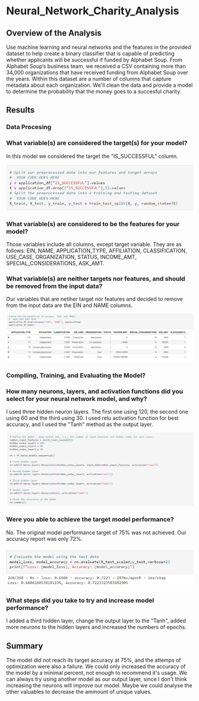 # Neural_Network_Charity_Analysis

## Overview of the Analysis

Use machine learning and neural networks and the features in the provided dataset to help create a binary classifier that is capable of predicting whether applicants will be successful if funded by Alphabet Soup. From Alphabet Soup’s business team, we received a CSV containing more than 34,000 organizations that have received funding from Alphabet Soup over the years. Within this dataset are a number of columns that capture metadata about each organization. We'll clean the data and provide a model to determine the probability that the money goes to a succesful charity.


## Results

### Data Procesing 

### What variable(s) are considered the target(s) for your model?

In this model we considered the target the "IS_SUCCESSFUL" column.

![image](https://github.com/gotica462/Neural_Network_Charity_Analysis/blob/main/Target%20Variable.png)

### What variable(s) are considered to be the features for your model?

Those variables include all columns, except target variable. They are as follows: EIN, NAME, APPLICATION_TYPE, AFFILIATION, CLASSIFICATION, USE_CASE, ORGANIZATION, STATUS, INCOME_AMT, SPECIAL_CONSIDERATIONS, ASK_AMT.

### What variable(s) are neither targets nor features, and should be removed from the input data?

Our variables that are netiher target nor features and decided to remove from the input data are the EIN and NAME columns.

![image](https://github.com/gotica462/Neural_Network_Charity_Analysis/blob/main/dropped%20columns.png)

### Compiling, Training, and Evaluating the Model?

### How many neurons, layers, and activation functions did you select for your neural network model, and why?

I used three hidden neuron layers. The first one using 120, the second one using 60 and the third using 30. I used relu activation function for best accuracy, and I used the "Tanh" method as the output layer. 

![image](https://github.com/gotica462/Neural_Network_Charity_Analysis/blob/main/neural%20model.png)

### Were you able to achieve the target model performance?

No. The original model performance target of 75% was not achieved. Our accuracy report was only 72%.

![image](https://github.com/gotica462/Neural_Network_Charity_Analysis/blob/main/results.png)

### What steps did you take to try and increase model performance?

I added a third hidden layer, change the output layer to the "Tanh", added more neurons to the hidden layers and increased the numbers of epochs. 

## Summary

The model did not reach its target accuracy at 75%, and the attemps of optimization were also a failure. We could only increased the accuracy of the model by a minimal percent, not enough to recommend it's usage. We can always try using another model as our output layer, since I don't think increasing the neurons will improve our model. Maybe we could analyse the other valuables to decrease the ammount of unique values.



